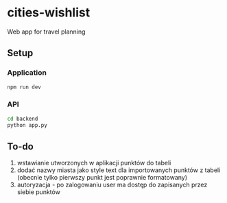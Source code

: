 # cities-wishlist

Web app for travel planning

## Setup
### Application 
```sh
npm run dev
```
### API
```sh
cd backend
python app.py
```
## To-do

1. wstawianie utworzonych w aplikacji punktów do tabeli
2. dodać nazwy miasta jako style text dla importowanych punktów z tabeli (obecnie tylko pierwszy punkt jest poprawnie formatowany)
3. autoryzacja - po zalogowaniu user ma dostęp do zapisanych przez siebie punktów
